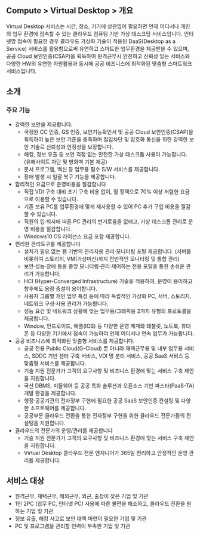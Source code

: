 ## Compute > Virtual Desktop > 개요

Virtual Desktop 서비스는 시간, 장소, 기기에 상관없이 필요하면 언제 어디서나 개인의 업무 환경에 접속할 수 있는 클라우드 컴퓨팅 기반 가상 데스크탑 서비스입니다.
인터넷망 접속이 필요한 경우 클라우드 가상화 기술이 적용된 DaaS(Desktop as a Service) 서비스를 활용함으로써 유연하고 스마트한 업무환경을 제공받을 수 있으며, 공공 Cloud 보안인증(CSAP)을 획득하여 원격근무시 안전하고 신뢰성 있는 서비스와 다양한 HW의 유연한 자원활용과 동시에 공공 비즈니스에 최적화된 맞춤형 스마트워크 서비스입니다.  

## 소개
### 주요 기능
* 강력한 보안을 제공합니다.
    * 국정원 CC 인증, GS 인증, 보안기능확인서 및 공공 Cloud 보안인증(CSAP)을 획득하여 높은 보안 기준을 충족하며 침입차단 및 암호화 통신을 위한 강력한 보안 기술로 신뢰성과 안정성을 보장합니다.
    * 해킹, 정보 유출 등 보안 걱정 없는 안전한 가상 데스크톱 사용이 가능합니다. (유해사이트 차단 및 방화벽 기본 제공)
    * 문서 프로그램, 백신 등 업무용 필수 S/W 서비스를 제공합니다.
    * 장애 발생 시 일괄 복구 기능을 제공합니다.
* 합리적인 요금으로 운영비용을 절감합니다
    * 직접 VDI 구축 대비 초기 구축 비용 없이, 월 정액으로 70% 이상 저렴한 요금으로 이용할 수 있습니다.
    * 기존 보유 PC를 업무환경에 맞게 재사용할 수 있어 PC 추가 구입 비용을 절감할 수 있습니다.
    * 직원의 입·퇴사에 따른 PC 관리의 번거로움을 없애고, 가상 데스크톱 관리로 운영 비용을 절감합니다.
    * Windows10 OS 라이선스 요금 포함 제공합니다. 
* 편리한 관리도구를 제공합니다 
     * 설치가 필요 없는 웹 기반의 관리자용 관리·모니터링 포털 제공합니다. (서버를 비롯하여 스토리지, VM(가상머신)까지 전반적인 모니터링 및 통합 관리)
     * 보안·성능·장애 등을 중앙 모니터링·관리·제어하는 전용 포탈을 통한 손쉬운 관리가 가능합니다.
     * HCI (Hyper-Converged Infrastructure) 기술을 적용하여, 운영이 용이하고 향후에도 용량 증설이 용이합니다.
     * 사용자 그룹별 개인 업무 특성 등에 따라 독립적인 가상화 PC, 서버, 스토리지, 네트워크 구성·사용 관리가 가능합니다.
     * 성능 요건 및 네트워크 상황에 맞는 업무용/그래픽용 2가지 유형의 프로토콜을 제공합니다.
     * Window, 안드로이드, 애플(IOS) 등 다양한 운영 체계와 태블릿, 노트북, 휴대폰 등 다양한 기기에서 접속이 가능하여 언제 어디서나 연속 업무가 가능합니다.
* 공공 비즈니스에 최적화된 맞춤형 서비스를 제공합니다.
     * 공공 전용 Public Cloud(G-Cloud) 뿐 아니라 재택근무용 및 내부 업무용 서비스, SDDC 기반 센터 구축 서비스, VDI 망 분리 서비스, 공공 SaaS 서비스 등 맞춤형 서비스를 제공합니다.
     * 기술 지원 전문가가 고객의 요구사항 및 비즈니스 환경에 맞는 서비스 구축 제안을 지원합니다.
     * 국산 DBMS, 미들웨어 등 공공 특화 솔루션과 오픈소스 기반 파스타(PaaS-TA) 개발 환경을 제공합니다.
     * 행정·공공기관의 전자정부 구현에 필요한 공공 SaaS 보안인증 컨설팅 및 다양한 소프트웨어를 제공합니다.
     * 공공부문 클라우드 전환을 통한 전자정부 구현을 위한 클라우드 전문가들의 컨설팅을 지원합니다.
* 클라우드의 전문가의 운영/관리를 제공합니다
     * 기술 지원 전문가가 고객의 요구사항 및 비즈니스 환경에 맞는 서비스 구축 제안을 지원합니다.
     * Virtual Desktop 클라우드 전문 엔지니어가 365일 편리하고 안정적인 운영 관리를 제공합니다. 

## 서비스 대상
* 원격근무, 재택근무, 해외근무, 외근, 출장이 잦은 기업 및 기관 
* 1인 2PC (업무 PC, 인터넷 PC) 사용에 따른 불편을 해소하고, 클라우드 전환을 원하는 기업 및 기관
* 정보 유출, 해킹 사고로 보안 대책 마련이 필요한 기업 및 기관
* PC 및 프로그램을 관리할 인력이 부족한 기업 및 기관 
